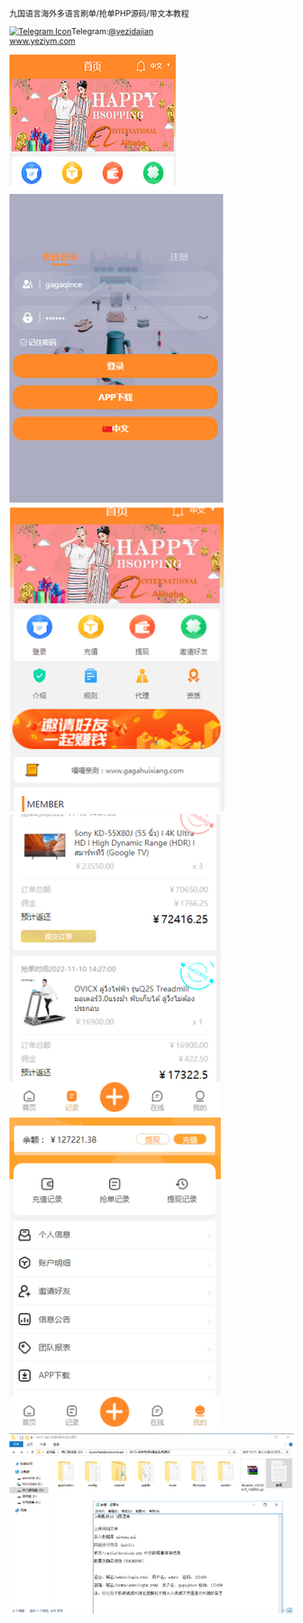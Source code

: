 九国语言海外多语言刷单/抢单PHP源码/带文本教程<p dir="auto"><a target="_blank" rel="noopener noreferrer nofollow" href="https://camo.githubusercontent.com/d614d90677fbc2e34c7c62ebc68c82379d87a57c4beaf05af65fec7ba6b72e36/68747470733a2f2f63646e2d69636f6e732d706e672e666c617469636f6e2e636f6d2f3531322f323131312f323131313634362e706e67"><img src="https://camo.githubusercontent.com/d614d90677fbc2e34c7c62ebc68c82379d87a57c4beaf05af65fec7ba6b72e36/68747470733a2f2f63646e2d69636f6e732d706e672e666c617469636f6e2e636f6d2f3531322f323131312f323131313634362e706e67" alt="Telegram Icon" style="width: 16px; max-width: 100%;" data-canonical-src="https://cdn-icons-png.flaticon.com/512/2111/2111646.png"></a>Telegram:<a href="https://t.me/yezidajian" rel="nofollow">@yezidajian</a><br><a href="https://www.yeziym.com/">www.yeziym.com</a></p><img src="https://github.com/yeziym/jiuguoyuyanhaiwai_o5/blob/main/oeJtf.png"><img src="https://github.com/yeziym/jiuguoyuyanhaiwai_o5/blob/main/Ingi0.png"><img src="https://github.com/yeziym/jiuguoyuyanhaiwai_o5/blob/main/R5ceR.png"><img src="https://github.com/yeziym/jiuguoyuyanhaiwai_o5/blob/main/GPV4b.png"><img src="https://github.com/yeziym/jiuguoyuyanhaiwai_o5/blob/main/8fKOV.png"><img src="https://github.com/yeziym/jiuguoyuyanhaiwai_o5/blob/main/5OI8I.png">